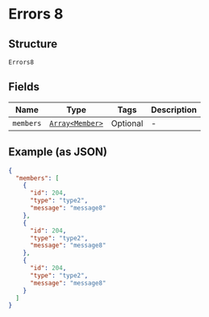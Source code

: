 
# Errors 8

## Structure

`Errors8`

## Fields

| Name | Type | Tags | Description |
|  --- | --- | --- | --- |
| `members` | [`Array<Member>`](../../doc/models/member.md) | Optional | - |

## Example (as JSON)

```json
{
  "members": [
    {
      "id": 204,
      "type": "type2",
      "message": "message8"
    },
    {
      "id": 204,
      "type": "type2",
      "message": "message8"
    },
    {
      "id": 204,
      "type": "type2",
      "message": "message8"
    }
  ]
}
```


